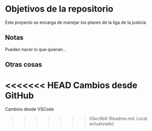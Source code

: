 # Objetivos de la repositorio

Este proyecto se encarga de manejar los planes de la liga de la justicia


## Notas
Pueden hacer lo que quieran...

## Otras cosas
<<<<<<< HEAD
Cambios desde GitHub
=======
Cambios desde VSCode
>>>>>>> 05ec9b6 (Readme.md: Local actualizado)
